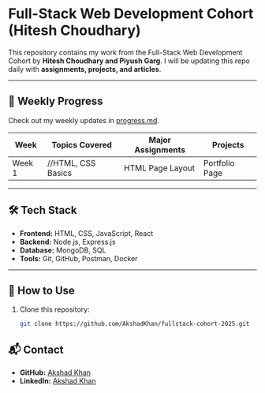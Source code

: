 # Full-Stack Web Development Cohort (Hitesh Choudhary)

This repository contains my work from the Full-Stack Web Development Cohort by **Hitesh Choudhary and Piyush Garg**. 
I will be updating this repo daily with **assignments, projects, and articles**.


---

## 📅 Weekly Progress  

Check out my weekly updates in [progress.md](progress.md).  

| Week  | Topics Covered     | Major Assignments  | Projects        |
|-------|-------------------|------------------|--------------------|
| Week 1 | //HTML, CSS Basics  | HTML Page Layout  | Portfolio Page |

---

## 🛠️ Tech Stack  
- **Frontend:** HTML, CSS, JavaScript, React  
- **Backend:** Node.js, Express.js  
- **Database:** MongoDB, SQL  
- **Tools:** Git, GitHub, Postman, Docker  

---

## 📌 How to Use  
1. Clone this repository:  
   ```bash
   git clone https://github.com/AkshadKhan/fullstack-cohort-2025.git


## 📬 Contact
- **GitHub:** [Akshad Khan](https://github.com/AkshadKhan)
- **LinkedIn:** [Akshad Khan](https://www.linkedin.com/in/akshad-khan-1baa81344?utm_source=share&utm_campaign=share_via&utm_content=profile&utm_medium=android_appe)

